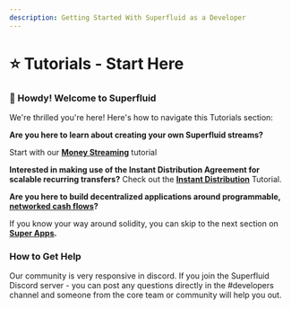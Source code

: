 ```yaml
---
description: Getting Started With Superfluid as a Developer
---
```


# ⭐ Tutorials - Start Here

### :wave: Howdy! Welcome to Superfluid

We're thrilled you're here! Here's how to navigate this Tutorials section:

**Are you here to learn about creating your own Superfluid streams?**&#x20;

Start with our [**Money Streaming**](interactive-tutorials/money-streaming.md) tutorial

**Interested in making use of the Instant Distribution Agreement for scalable recurring transfers?** Check out the [**Instant Distribution**](interactive-tutorials/perform-an-instant-distribution.md) Tutorial.

**Are you here to build decentralized applications around programmable,** [**networked cash flows**](https://multicoin.capital/2021/07/13/networked-cash-flows/)**?**

If you know your way around solidity, you can skip to the next section on [**Super Apps**](super-apps/)**.**

### How to Get Help

Our community is very responsive in discord. If you join the Superfluid Discord server - you can post any questions directly in the #developers channel and someone from the core team or community will help you out.&#x20;

